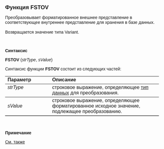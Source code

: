 <html>
<head>
<title>FSTOV</title>
</head>

<body>

<p><strong><font size="4" face="Arial">Функция FSTOV</font></strong></p>

<p><font face="Arial">Преобразовывает форматированное внешнее 
представление в соответствующее внутреннее представление для хранения в базе 
данных. <br>
<br>
Возвращается значение типа Variant.</font></p>

<p class="label">&nbsp;</p>

<p class="label"><font face="Arial"><b>Синтаксис</b></font></p>

<p><font face="Arial"><strong>FSTOV </strong>(<em>strType</em>, <em>
sValue</em>)<br>
</font></p>

<p><font face="Arial">Синтаксис функции <strong>FSTOV</strong>
состоит из следующих частей:</font></p>

<table border="1" cellPadding="5" cols="2" frame="below" rules="rows">
<TBODY>
  <tr vAlign="top">
    <td class="label" width="29%"><font face="Arial"><b>Параметр</b></font></td>
    <td class="label" width="71%"><font face="Arial"><strong>Описание</strong></font></td>
  </tr>
  <tr vAlign="top">
    <td width="29%"><em><font face="Arial">strType</font></em></td>
    <td width="71%"><font face="Arial">строковое выражение, 
	определяющее <a href="../../../types.html">тип данных</a> для преобразования. </font></td>
  </tr>
  <tr>
    <td width="29%"><em><font face="Arial">sValue</font></em></td>
    <td width="71%"><font face="Arial">строковое выражение, 
	определяющее форматированное исходное значение, подлежащее преобразованию.</font></td>
  </tr>
</TBODY>
</table>

<p class="label">&nbsp;</p>

<p class="label"><font face="Arial"><b>Примечание</b></font></p>

<p class="label"><a href="../../../functions.html"><font face="Arial">
См. также</font></a></p>
</body>
</html>
